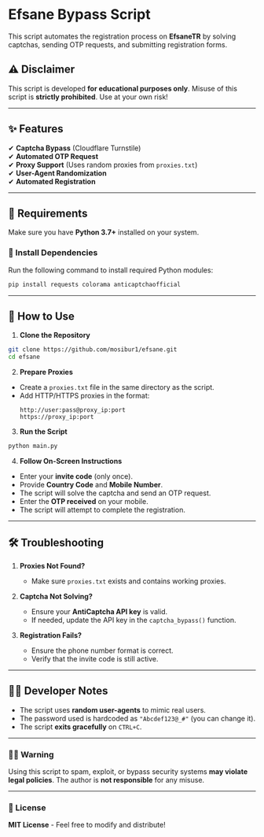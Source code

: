 # Efsane Bypass Script  

This script automates the registration process on **EfsaneTR** by solving captchas, sending OTP requests, and submitting registration forms.  

## ⚠ Disclaimer  
This script is developed **for educational purposes only**. Misuse of this script is **strictly prohibited**. Use at your own risk!  

---

## ✨ Features  
✔ **Captcha Bypass** (Cloudflare Turnstile)  
✔ **Automated OTP Request**  
✔ **Proxy Support** (Uses random proxies from `proxies.txt`)  
✔ **User-Agent Randomization**  
✔ **Automated Registration**  

---

## 📜 Requirements  

Make sure you have **Python 3.7+** installed on your system.  

### 🔧 Install Dependencies  

Run the following command to install required Python modules:  

```bash
pip install requests colorama anticaptchaofficial
```

---

## 🚀 How to Use  

1. **Clone the Repository**  

```bash
git clone https://github.com/mosibur1/efsane.git
cd efsane
```

2. **Prepare Proxies**  

- Create a `proxies.txt` file in the same directory as the script.  
- Add HTTP/HTTPS proxies in the format:  
  ```
  http://user:pass@proxy_ip:port
  https://proxy_ip:port
  ```
  
3. **Run the Script**  

```bash
python main.py
```

4. **Follow On-Screen Instructions**  

- Enter your **invite code** (only once).  
- Provide **Country Code** and **Mobile Number**.  
- The script will solve the captcha and send an OTP request.  
- Enter the **OTP received** on your mobile.  
- The script will attempt to complete the registration.  

---

## 🛠 Troubleshooting  

1. **Proxies Not Found?**  
   - Make sure `proxies.txt` exists and contains working proxies.  
   
2. **Captcha Not Solving?**  
   - Ensure your **AntiCaptcha API key** is valid.  
   - If needed, update the API key in the `captcha_bypass()` function.  

3. **Registration Fails?**  
   - Ensure the phone number format is correct.  
   - Verify that the invite code is still active.  

---

## 👨‍💻 Developer Notes  

- The script uses **random user-agents** to mimic real users.  
- The password used is hardcoded as `"Abcdef123@_#"` (you can change it).  
- The script **exits gracefully** on `CTRL+C`.  

---

### 🏴‍☠️ Warning  

Using this script to spam, exploit, or bypass security systems **may violate legal policies**. The author is **not responsible** for any misuse.  

---

### 📜 License  

**MIT License** - Feel free to modify and distribute!

